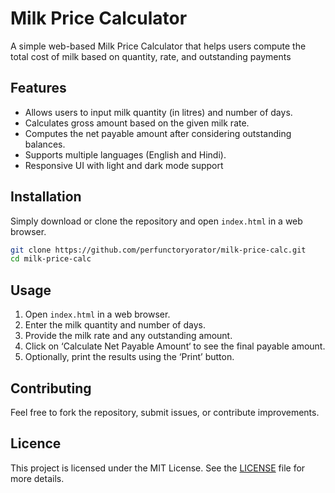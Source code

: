 # Milk Price Calculator

A simple web-based Milk Price Calculator that helps users compute the total cost of milk based on quantity, rate, and outstanding payments

## Features
- Allows users to input milk quantity (in litres) and number of days.
- Calculates gross amount based on the given milk rate.
- Computes the net payable amount after considering outstanding balances.
- Supports multiple languages (English and Hindi).
- Responsive UI with light and dark mode support

## Installation
Simply download or clone the repository and open `index.html` in a web browser.

```bash
git clone https://github.com/perfunctoryorator/milk-price-calc.git
cd milk-price-calc
```

## Usage
1. Open `index.html` in a web browser.
2. Enter the milk quantity and number of days.
3. Provide the milk rate and any outstanding amount.
4. Click on ‘Calculate Net Payable Amount‘ to see the final payable amount.
5. Optionally, print the results using the ‘Print’ button.

## Contributing
Feel free to fork the repository, submit issues, or contribute improvements.

## Licence
This project is licensed under the MIT License. See the [LICENSE](LICENSE) file for more details.
